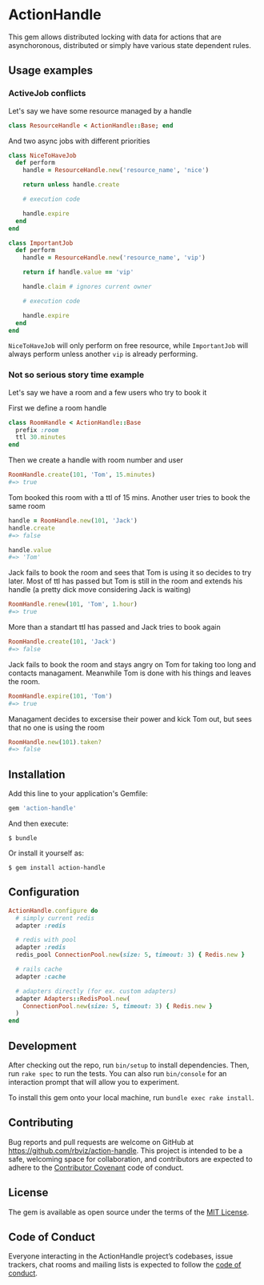 # ActionHandle

This gem allows distributed locking with data for actions that are asynchoronous, distributed or simply have various state dependent rules.

## Usage examples

### ActiveJob conflicts

Let's say we have some resource managed by a handle
```ruby
class ResourceHandle < ActionHandle::Base; end
```

And two async jobs with different priorities
```ruby
class NiceToHaveJob
  def perform
    handle = ResourceHandle.new('resource_name', 'nice')

    return unless handle.create

    # execution code

    handle.expire
  end
end

class ImportantJob
  def perform
    handle = ResourceHandle.new('resource_name', 'vip')

    return if handle.value == 'vip'

    handle.claim # ignores current owner

    # execution code

    handle.expire
  end
end
```

`NiceToHaveJob` will only perform on free resource, while `ImportantJob` will always perform unless another `vip` is already performing.

### Not so serious story time example
Let's say we have a room and a few users who try to book it

First we define a room handle
```ruby
class RoomHandle < ActionHandle::Base
  prefix :room
  ttl 30.minutes
end
```

Then we create a handle with room number and user
```ruby
RoomHandle.create(101, 'Tom', 15.minutes)
#=> true
```

Tom booked this room with a ttl of 15 mins. Another user tries to book the same room

```ruby
handle = RoomHandle.new(101, 'Jack')
handle.create
#=> false

handle.value
#=> 'Tom'
```

Jack fails to book the room and sees that Tom is using it so decides to try later. Most of ttl has passed but Tom is still in the room and extends his handle (a pretty dick move considering Jack is waiting)

```ruby
RoomHandle.renew(101, 'Tom', 1.hour)
#=> true
```

More than a standart ttl has passed and Jack tries to book again

```ruby
RoomHandle.create(101, 'Jack')
#=> false
```

Jack fails to book the room and stays angry on Tom for taking too long and contacts managament. Meanwhile Tom is done with his things and leaves the room.

```ruby
RoomHandle.expire(101, 'Tom')
#=> true
```

Managament decides to excersise their power and kick Tom out, but sees that no one is using the room

```ruby
RoomHandle.new(101).taken?
#=> false
```


## Installation

Add this line to your application's Gemfile:

```ruby
gem 'action-handle'
```

And then execute:

    $ bundle

Or install it yourself as:

    $ gem install action-handle

## Configuration

```ruby
ActionHandle.configure do
  # simply current redis
  adapter :redis

  # redis with pool
  adapter :redis
  redis_pool ConnectionPool.new(size: 5, timeout: 3) { Redis.new }

  # rails cache
  adapter :cache

  # adapters directly (for ex. custom adapters)
  adapter Adapters::RedisPool.new(
    ConnectionPool.new(size: 5, timeout: 3) { Redis.new }
  )
end
```

## Development

After checking out the repo, run `bin/setup` to install dependencies. Then, run `rake spec` to run the tests. You can also run `bin/console` for an interaction prompt that will allow you to experiment.

To install this gem onto your local machine, run `bundle exec rake install`.

## Contributing

Bug reports and pull requests are welcome on GitHub at https://github.com/rbviz/action-handle. This project is intended to be a safe, welcoming space for collaboration, and contributors are expected to adhere to the [Contributor Covenant](http://contributor-covenant.org) code of conduct.

## License

The gem is available as open source under the terms of the [MIT License](https://opensource.org/licenses/MIT).

## Code of Conduct

Everyone interacting in the ActionHandle project’s codebases, issue trackers, chat rooms and mailing lists is expected to follow the [code of conduct](https://github.com/[USERNAME]/action-handle/blob/master/CODE_OF_CONDUCT.md).
